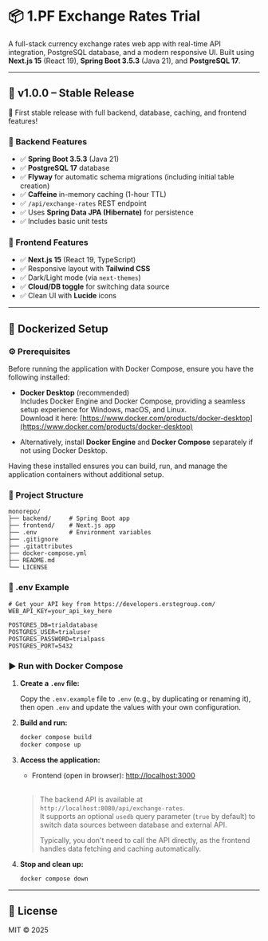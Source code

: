 # 📦 1.PF Exchange Rates Trial

A full-stack currency exchange rates web app with real-time API integration, PostgreSQL database, and a modern responsive UI. Built using **Next.js 15** (React 19), **Spring Boot 3.5.3** (Java 21), and **PostgreSQL 17**.

---

## 🚀 v1.0.0 – Stable Release

🎉 First stable release with full backend, database, caching, and frontend features!

### 🔧 Backend Features

- ✅ **Spring Boot 3.5.3** (Java 21)
- ✅ **PostgreSQL 17** database
- ✅ **Flyway** for automatic schema migrations (including initial table creation)
- ✅ **Caffeine** in-memory caching (1-hour TTL)
- ✅ `/api/exchange-rates` REST endpoint
- ✅ Uses **Spring Data JPA (Hibernate)** for persistence
- ✅ Includes basic unit tests

### 🎨 Frontend Features

- ✅ **Next.js 15** (React 19, TypeScript)
- ✅ Responsive layout with **Tailwind CSS**
- ✅ Dark/Light mode (via `next-themes`)
- ✅ **Cloud/DB toggle** for switching data source
- ✅ Clean UI with **Lucide** icons

---

## 🐳 Dockerized Setup

### ⚙️ Prerequisites

Before running the application with Docker Compose, ensure you have the following installed:

- **Docker Desktop** (recommended)  
  Includes Docker Engine and Docker Compose, providing a seamless setup experience for Windows, macOS, and Linux.  
  Download it here: [https://www.docker.com/products/docker-desktop](https://www.docker.com/products/docker-desktop)

- Alternatively, install **Docker Engine** and **Docker Compose** separately if not using Docker Desktop.

Having these installed ensures you can build, run, and manage the application containers without additional setup.


### 📁 Project Structure

```
monorepo/
├── backend/     # Spring Boot app
├── frontend/    # Next.js app
├── .env         # Environment variables
├── .gitignore
├── .gitattributes
├── docker-compose.yml
├── README.md
└── LICENSE
```

### 🔐 .env Example

```env
# Get your API key from https://developers.erstegroup.com/
WEB_API_KEY=your_api_key_here

POSTGRES_DB=trialdatabase
POSTGRES_USER=trialuser
POSTGRES_PASSWORD=trialpass
POSTGRES_PORT=5432
```

### ▶️ Run with Docker Compose

1. **Create a `.env` file:**

   Copy the `.env.example` file to `.env` (e.g., by duplicating or renaming it),  
   then open `.env` and update the values with your own configuration.

2. **Build and run:**

   ```bash
   docker compose build
   docker compose up
   ```

3. **Access the application:**

   - Frontend (open in browser): [http://localhost:3000](http://localhost:3000)
   
   <br>

   > The backend API is available at `http://localhost:8080/api/exchange-rates`.  
   > It supports an optional `usedb` query parameter (`true` by default) to switch data sources between database and external API.  
   >
   > Typically, you don't need to call the API directly, as the frontend handles data fetching and caching automatically.

4. **Stop and clean up:**

   ```bash
   docker compose down
   ```

---

## 📝 License

MIT © 2025
